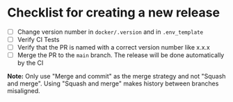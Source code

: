 # Checklist for creating a new release

- [ ] Change version number in `docker/.version` and in `.env_template`
- [ ] Verify CI Tests
- [ ] Verify that the PR is named with a correct version number like x.x.x
- [ ] Merge the PR to the `main` branch. The release will be done automatically by the CI

**Note:** Only use "Merge and commit" as the merge strategy and not "Squash and merge". Using "Squash and merge" makes history between branches misaligned.